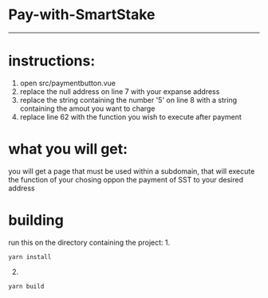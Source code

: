 # Pay-with-SmartStake

-----------------------------

# instructions:

1. open src/paymentbutton.vue
2. replace the null address on line 7 with your expanse address
3. replace the string containing the number '5' on line 8 with a string containing the amout you want to charge
4. replace line 62 with the function you wish to execute after payment

# what you will get:

 you will get a page that must be used within a subdomain, that will execute the function of your chosing oppon the payment of SST to your desired address
 
# building

run this on the directory containing the project:
1.
 ``` shell
yarn install
```
2.
``` shell
yarn build
```

